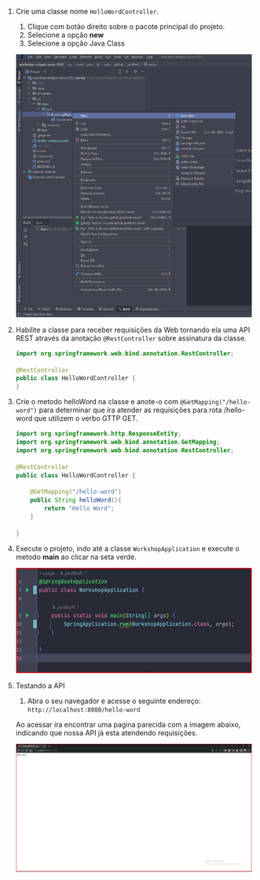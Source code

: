 1. Crie uma classe nome `HelloWordController`.
    1. Clique com botão direito sobre o pacote principal do projeto.
    2. Selecione a opção **new**
    3. Selecione a opção Java Class

    ![Imagem criando uma classe no intelliJ](imagens/criando-uma-classe.png)

2. Habilite a classe para receber requisições da Web tornando ela uma API REST através da anotação `@RestController` sobre assinatura da classe. 

    ```JAVA
    import org.springframework.web.bind.annotation.RestController;

    @RestController
    public class HelloWordController {
    }
    ```
3. Crie o metodo helloWord na classe e anote-o com  `@GetMapping("/hello-word")` para determinar que ira atender as requisições para rota /hello-word que utilizem o verbo GTTP GET.

    ```JAVA
    import org.springframework.http.ResponseEntity;
    import org.springframework.web.bind.annotation.GetMapping;
    import org.springframework.web.bind.annotation.RestController;

    @RestController
    public class HelloWordController {

        @GetMapping("/hello-word")
        public String helloWord(){
            return "Hello Word";
        }

    }
    ```
4. Execute o projeto, indo até a classe `WorkshopApplication` e execute o metodo **main** ao clicar na seta verde.

    ![executando o projeto](imagens/executando-projeto.jpg)

5. Testando a API
    1. Abra o seu navegador e acesse o seguinte endereço: `http://localhost:8080/hello-word`

    Ao acessar ira encontrar uma pagina parecida com a imagem abaixo, indicando que nossa API  já esta atendendo requisições.

    ![API executada via navegador](imagens/testando-via-navegador.jpg)